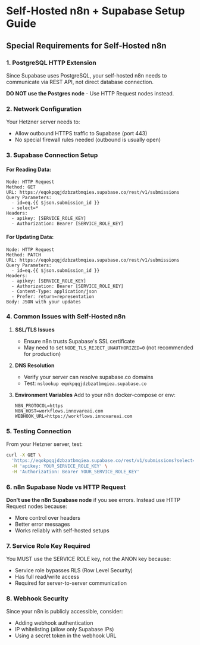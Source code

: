 # Self-Hosted n8n + Supabase Setup Guide

## Special Requirements for Self-Hosted n8n

### 1. PostgreSQL HTTP Extension
Since Supabase uses PostgreSQL, your self-hosted n8n needs to communicate via REST API, not direct database connection.

**DO NOT use the Postgres node** - Use HTTP Request nodes instead.

### 2. Network Configuration
Your Hetzner server needs to:
- Allow outbound HTTPS traffic to Supabase (port 443)
- No special firewall rules needed (outbound is usually open)

### 3. Supabase Connection Setup

#### For Reading Data:
```
Node: HTTP Request
Method: GET
URL: https://eqokpqqjdzbzatbmqiea.supabase.co/rest/v1/submissions
Query Parameters:
  - id=eq.{{ $json.submission_id }}
  - select=*
Headers:
  - apikey: [SERVICE_ROLE_KEY]
  - Authorization: Bearer [SERVICE_ROLE_KEY]
```

#### For Updating Data:
```
Node: HTTP Request  
Method: PATCH
URL: https://eqokpqqjdzbzatbmqiea.supabase.co/rest/v1/submissions
Query Parameters:
  - id=eq.{{ $json.submission_id }}
Headers:
  - apikey: [SERVICE_ROLE_KEY]
  - Authorization: Bearer [SERVICE_ROLE_KEY]
  - Content-Type: application/json
  - Prefer: return=representation
Body: JSON with your updates
```

### 4. Common Issues with Self-Hosted n8n

1. **SSL/TLS Issues**
   - Ensure n8n trusts Supabase's SSL certificate
   - May need to set `NODE_TLS_REJECT_UNAUTHORIZED=0` (not recommended for production)

2. **DNS Resolution**
   - Verify your server can resolve supabase.co domains
   - Test: `nslookup eqokpqqjdzbzatbmqiea.supabase.co`

3. **Environment Variables**
   Add to your n8n docker-compose or env:
   ```
   N8N_PROTOCOL=https
   N8N_HOST=workflows.innovareai.com
   WEBHOOK_URL=https://workflows.innovareai.com
   ```

### 5. Testing Connection
From your Hetzner server, test:
```bash
curl -X GET \
  'https://eqokpqqjdzbzatbmqiea.supabase.co/rest/v1/submissions?select=id&limit=1' \
  -H 'apikey: YOUR_SERVICE_ROLE_KEY' \
  -H 'Authorization: Bearer YOUR_SERVICE_ROLE_KEY'
```

### 6. n8n Supabase Node vs HTTP Request

**Don't use the n8n Supabase node** if you see errors. Instead use HTTP Request nodes because:
- More control over headers
- Better error messages
- Works reliably with self-hosted setups

### 7. Service Role Key Required
You MUST use the SERVICE ROLE key, not the ANON key because:
- Service role bypasses RLS (Row Level Security)
- Has full read/write access
- Required for server-to-server communication

### 8. Webhook Security
Since your n8n is publicly accessible, consider:
- Adding webhook authentication
- IP whitelisting (allow only Supabase IPs)
- Using a secret token in the webhook URL